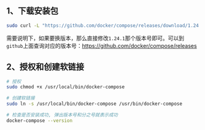 ## 1、下载安装包

```sh
sudo curl -L "https://github.com/docker/compose/releases/download/1.24.1/docker-compose-$(uname -s)-$(uname -m)" -o /usr/local/bin/docker-compose
```

需要说明下，如果要换版本，那么直接修改`1.24.1`那个版本号即可。可以到`github`上面查询对应的版本号：https://github.com/docker/compose/releases

## 2、授权和创建软链接

```sh
# 授权
sudo chmod +x /usr/local/bin/docker-compose

# 创建软链接
sudo ln -s /usr/local/bin/docker-compose /usr/bin/docker-compose

# 检查是否安装成功, 弹出版本号和分之号就表示成功
docker-compose --version
```